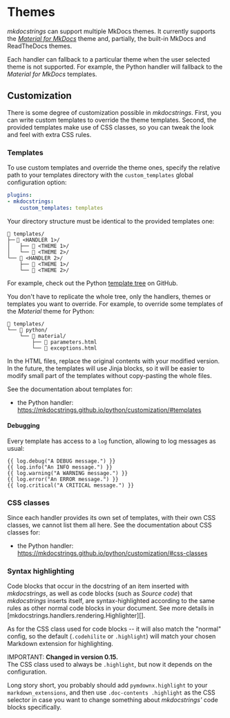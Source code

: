 # Themes

*mkdocstrings* can support multiple MkDocs themes.
It currently supports the
*[Material for MkDocs](https://squidfunk.github.io/mkdocs-material/)*
theme and, partially, the built-in MkDocs and ReadTheDocs themes.

Each handler can fallback to a particular theme when the user selected theme is not supported.
For example, the Python handler will fallback to the *Material for MkDocs* templates.

## Customization

There is some degree of customization possible in *mkdocstrings*.
First, you can write custom templates to override the theme templates.
Second, the provided templates make use of CSS classes,
so you can tweak the look and feel with extra CSS rules.

### Templates

To use custom templates and override the theme ones,
specify the relative path to your templates directory
with the `custom_templates` global configuration option:

```yaml title="mkdocs.yml"
plugins:
- mkdocstrings:
    custom_templates: templates
```

Your directory structure must be identical to the provided templates one:

```
📁 templates/
├─╴📁 <HANDLER 1>/
│   ├── 📁 <THEME 1>/
│   └── 📁 <THEME 2>/
└── 📁 <HANDLER 2>/
    ├── 📁 <THEME 1>/
    └── 📁 <THEME 2>/
```

For example, check out the Python
[template tree](https://github.com/mkdocstrings/python/tree/master/src/mkdocstrings_handlers/python/templates/)
on GitHub.

You don't have to replicate the whole tree,
only the handlers, themes or templates you want to override.
For example, to override some templates of the *Material* theme for Python:

```
📁 templates/
└── 📁 python/
    └── 📁 material/
        ├── 📄 parameters.html
        └── 📄 exceptions.html
```

In the HTML files, replace the original contents with your modified version.
In the future, the templates will use Jinja blocks, so it will be easier
to modify small part of the templates without copy-pasting the whole files.

See the documentation about templates for:

- the Python handler: https://mkdocstrings.github.io/python/customization/#templates

#### Debugging

Every template has access to a `log` function, allowing to log messages as usual:

```jinja
{{ log.debug("A DEBUG message.") }}
{{ log.info("An INFO message.") }}
{{ log.warning("A WARNING message.") }}
{{ log.error("An ERROR message.") }}
{{ log.critical("A CRITICAL message.") }}
```

### CSS classes

Since each handler provides its own set of templates, with their own CSS classes,
we cannot list them all here. See the documentation about CSS classes for:

- the Python handler: https://mkdocstrings.github.io/python/customization/#css-classes

### Syntax highlighting

Code blocks that occur in the docstring of an item inserted with *mkdocstrings*, as well as code blocks (such as *Source code*) that *mkdocstrings* inserts itself, are syntax-highlighted according to the same rules as other normal code blocks in your document. See more details in [mkdocstrings.handlers.rendering.Highlighter][].

As for the CSS class used for code blocks -- it will also match the "normal" config, so the default (`.codehilite` or `.highlight`) will match your chosen Markdown extension for highlighting.

IMPORTANT: **Changed in version 0.15.**  
The CSS class used to always be `.highlight`, but now it depends on the configuration.

Long story short, you probably should add `pymdownx.highlight` to your `markdown_extensions`, and then use `.doc-contents .highlight` as the CSS selector in case you want to change something about *mkdocstrings'* code blocks specifically.
